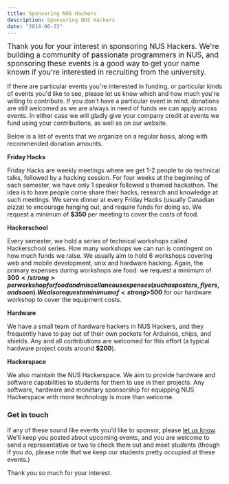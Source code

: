 ```yaml
---
title: Sponsoring NUS Hackers
description: Sponsoring NUS Hackers
date: "2014-06-23"
---
```

<big>Thank you for your interest in sponsoring NUS Hackers. We're building a community of passionate programmers in NUS, and sponsoring these events is a good way to get your name known if you're interested in recruiting from the university.</big>

If there are particular events you're interested in funding, or particular kinds of events you'd like to see, please let us know which and how much you're willing to contribute. If you don't have a particular event in mind, donations are still welcomed as we are always in need of funds we can apply across events. In either case we will gladly give your company credit at events we fund using your contributions, as well as on our website.

Below is a list of events that we organize on a regular basis, along with recommended donation amounts.

<strong>Friday Hacks</strong>

Friday Hacks are weekly meetings where we get 1-2 people to do technical talks, followed by a hacking session. For four weeks at the beginning of each semester, we have only 1 speaker followed a themed hackathon. The idea is to have people come share their hacks, research and knowledge at such meetings. We serve dinner at every Friday Hacks (usually Canadian pizza) to encourage hanging out, and require funds for doing so. We request a minimum of <strong>$350</strong> per meeting to cover the costs of food.

<strong>Hackerschool</strong>

Every semester, we hold a series of technical workshops called Hackerschool series. How many workshops we can run is contingent on how much funds we raise. We usually aim to hold 6 workshops covering web and mobile development, unix and hardware hacking. Again, the primary expenses during workshops are food: we request a minimum of <strong>$300</strong> per workshop for food and miscellaneous expenses (such as posters, flyers, and so on). We also request a minimum of <strong>$500</strong> for our hardware workshop to cover the equipment costs.

<strong>Hardware</strong>

We have a small team of hardware hackers in NUS Hackers, and they frequently have to pay out of their own pockets for Arduinos, chips, and shields. Any and all contributions are welcomed for this effort (a typical hardware project costs around <strong>$200</strong>).

<strong>Hackerspace</strong>

We also maintain the NUS Hackerspace. We aim to provide hardware and software capabilities to students for them to use in their projects. Any software, hardware and monetary sponsorship for equipping NUS Hackerspace with more technology is more than welcome.

<h3>Get in touch</h3>
If any of these sound like events you’d like to sponsor, please <a href="/contact/">let us know</a>. We’ll keep you posted about upcoming events, and you are welcome to send a representative or two to check them out and meet students (though if you do, please note that we keep our students pretty occupied at these events.)

Thank you so much for your interest.

